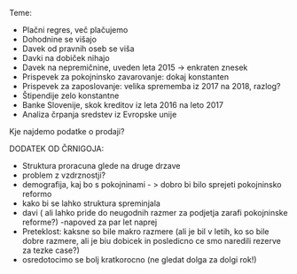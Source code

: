 Teme:
* Plačni regres, več plačujemo
* Dohodnine se višajo
* Davek od pravnih oseb se viša
* Davki na dobiček nihajo
* Davek na nepremičnine, uveden leta 2015 -> enkraten znesek
* Prispevek za pokojninsko zavarovanje: dokaj konstanten
* Prispevek za zaposlovanje: velika sprememba iz 2017 na 2018, razlog?
* Štipendije zelo konstantne
* Banke Slovenije, skok kreditov iz leta 2016 na leto 2017
* Analiza črpanja sredstev iz Evropske unije

Kje najdemo podatke o prodaji?

DODATEK OD ČRNIGOJA:
- Struktura proracuna glede na druge drzave
- problem z vzdrznostji? 
- demografija, kaj bo s pokojninami - > dobro bi bilo sprejeti pokojninsko reformo
- kako bi se lahko struktura spreminjala
- davi ( ali lahko pride do neugodnih razmer za podjetja zarafi pokojninske reforme?) 
-napoved za par let naprej
- Preteklost: kaksne so bile makro razmere (ali je  bil v letih, ko so bile dobre razmere, ali je biu dobicek in posledicno ce smo naredili rezerve za tezke case?) 
- osredotocimo se bolj kratkorocno (ne gledat dolga za dolgi rok!) 
